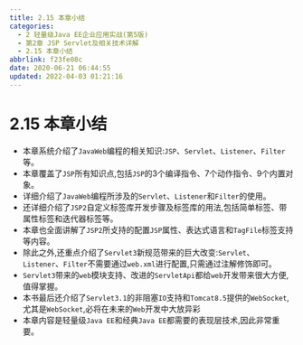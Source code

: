 ```yaml
---
title: 2.15 本章小结
categories: 
  - 2 轻量级Java EE企业应用实战(第5版)
  - 第2章 JSP Servlet及相关技术详解
  - 2.15 本章小结
abbrlink: f23fe08c
date: 2020-06-21 06:44:55
updated: 2022-04-03 01:21:16
---
```

# 2.15 本章小结
- 本章系统介绍了`JavaWeb`编程的相关知识:`JSP`、`Servlet`、`Listener`、`Filter`等。
- 本章覆盖了`JSP`所有知识点,包括`JSP`的3个编译指令、7个动作指令、9个内置对象。
- 详细介绍了`JavaWeb`编程所涉及的`Servlet`、`Listener`和`Filter`的使用。
- 还详细介绍了`JSP2`自定义标签库开发步骤及标签库的用法,包括简单标签、带属性标签和迭代器标签等。
- 本章也全面讲解了`JSP2`所攴持的配置`JSP`属性、表达式语言和`TagFile`标签支持等内容。
- 除此之外,还重点介绍了`Servlet3`新规范带来的巨大改变:`Servlet`、`Listener`、`Filter`不需要通过`web.xml`进行配置,只需通过注解修饰即可。
- `Servlet3`带来的`web`模块支持、改进的`ServletApi`都给`web`开发带来很大方便,值得掌握。
- 本书最后还介绍了`Servlet3.1`的非阻塞`IO`支持和`Tomcat8.5`提供的`WebSocket`,尤其是`WebSocket`,必将在未来的`Web`开发中大放异彩
- 本章内容是轻量级`Java EE`和经典`Java EE`都需要的表现层技术,因此非常重要。
